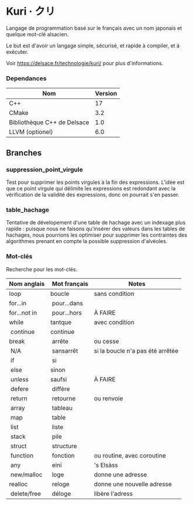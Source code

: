 Kuri · クリ
==========

Langage de programmation basé sur le français avec un nom japonais et quelque mot-clé alsacien.

Le but est d'avoir un langage simple, sécurisé, et rapide à compiler, et à exécuter.

Voir https://delsace.fr/technologie/kuri/ pour plus d'informations.

### Dependances

| Nom                         | Version |
|-----------------------------|---------|
| C++                         | 17      |
| CMake                       | 3.2     |
| Bibliothèque C++ de Delsace | 1.0     |
| LLVM (optionel)             | 6.0     |

Branches
--------

### suppression_point_virgule

Test pour supprimer les points virgules à la fin des expressions. L'idée est que ce point virgule qui délimite les expressions est redondant avec la vérification de la validité des expressions, donc on pourrait s'en passer.

### table_hachage

Tentative de dévelopement d'une table de hachage avec un indexage plus rapide : puisque nous ne faisons qu'insérer des valeurs dans les tables de hachages, nous pourrions les optimiser pour supprimer les contraintes des algorithmes prenant en compte la possible suppression d'alvéoles.


### Mot-clés

Recherche pour les mot-clés.

| Nom anglais  | Mot français | Notes                            |
|--------------|--------------|----------------------------------|
| loop         | boucle       | sans condition                   |
| for...in     | pour...dans  |                                  |
| for...not in | pour...hors  | À FAIRE                          |
| while        | tantque      | avec condition                   |
| continue     | continue     |                                  |
| break        | arrête       | ou cesse                         |
| N/A          | sansarrêt    | si la boucle n'a pas été arrêtée |
| if           | si           |                                  |
| else         | sinon        |                                  |
| unless       | saufsi       | À FAIRE                          |
| defere       | diffère      |                                  |
| return       | retourne     | ou renvoie                       |
| array        | tableau      |                                  |
| map          | table        |                                  |
| list         | liste        |                                  |
| stack        | pile         |                                  |
| struct       | structure    |                                  |
| function     | fonction     | ou routine, avec coroutine       |
| any          | eini         | 's Elsàss                        |
| new/malloc   | loge         | donne une adresse                |
| realloc      | reloge       | donne une nouvelle adresse       |
| delete/free  | déloge       | libère l'adress                  |

